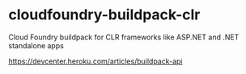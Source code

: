 cloudfoundry-buildpack-clr
==========================

Cloud Foundry buildpack for CLR frameworks like ASP.NET and .NET standalone apps

https://devcenter.heroku.com/articles/buildpack-api
